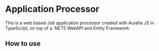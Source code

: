 # Application Processor

This is a web based Job application processor created with Aurelia JS in TypeScript, on top of a .NET5 WebAPI and Entity Framework.

## How to use